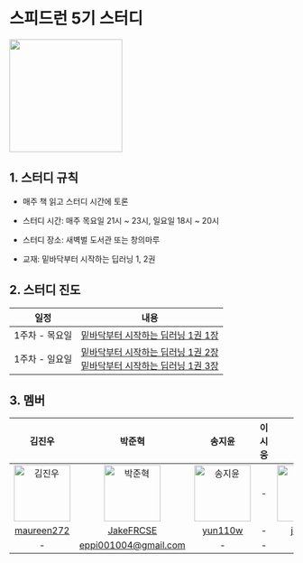 # 스피드런 5기 스터디

<img src="https://github.com/WegraLee/deep-learning-from-scratch/blob/master/cover_image.jpg" width="200" align="center">

## 1. 스터디 규칙

- 매주 책 읽고 스터디 시간에 토론

- 스터디 시간: 매주 목요일 21시 ~ 23시, 일요일 18시 ~  20시

- 스터디 장소: 새벽벌 도서관 또는 창의마루

- 교재: 밑바닥부터 시작하는 딥러닝 1, 2권




## 2. 스터디 진도
|일정|내용|
|--|--|
|1주차 - 목요일|[밑바닥부터 시작하는 딥러닝 1권 1장](https://github.com/JakeFRCSE/SpeedLearn05/tree/master/src/ch01)|
|1주차 - 일요일|[밑바닥부터 시작하는 딥러닝 1권 2장](https://github.com/JakeFRCSE/SpeedLearn05/tree/master/src/ch02) <br> [밑바닥부터 시작하는 딥러닝 1권 3장](https://github.com/JakeFRCSE/SpeedLearn05/tree/master/src/ch03)|


## 3. 멤버
| 김진우 | 박준혁 | 송지윤 | 이시웅 | 이준수 |
|:-------:|:-------:|:-------:| :------: | :------: |
|<a href="https://github.com/maureen272"><img width="100px" alt="김진우" src="https://avatars.githubusercontent.com/u/105576797?v=4" /></a>|<a href="https://github.com/JakeFRCSE"><img width="100px" alt="박준혁" src="https://avatars.githubusercontent.com/u/162955476?v=4" /></a>|<a href="https://github.com/yun110w"><img width="100px" alt="송지윤" src="https://avatars.githubusercontent.com/u/169134363?v=4" /></a>| - |<a href="https://github.com/junso0"><img width="100px" alt="이준수" src="https://avatars.githubusercontent.com/u/183038724?v=4" /></a>|
| [maureen272](https://github.com/maureen272) | [JakeFRCSE](https://github.com/JakeFRCSE) | [yun110w](https://github.com/yun110w) | - | [junso0](https://github.com/junso0) |
| - | eppi001004@gmail.com | - | - | - |
